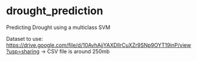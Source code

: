 # drought_prediction
Predicting Drought using a multiclass SVM

Dataset to use: https://drive.google.com/file/d/10AvhAjjYAXDllrCuXZr9SNp9OYT19inP/view?usp=sharing
-> CSV file is around 250mb
